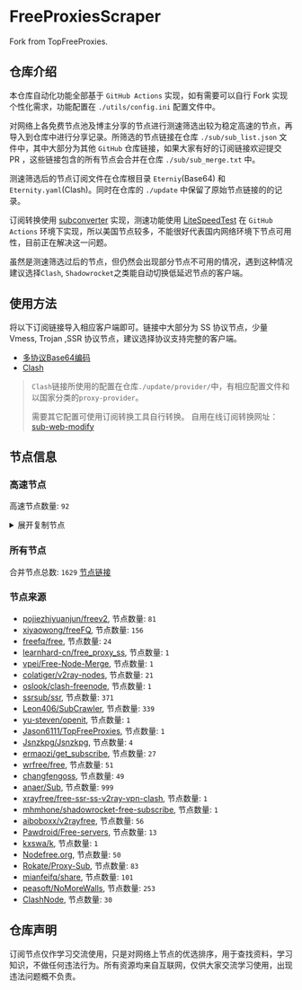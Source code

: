# FreeProxiesScraper

Fork from TopFreeProxies.

## 仓库介绍
本仓库自动化功能全部基于 `GitHub Actions` 实现，如有需要可以自行 Fork 实现个性化需求，功能配置在 `./utils/config.ini` 配置文件中。

对网络上各免费节点池及博主分享的节点进行测速筛选出较为稳定高速的节点，再导入到仓库中进行分享记录。所筛选的节点链接在仓库 `./sub/sub_list.json` 文件中，其中大部分为其他 `GitHub` 仓库链接，如果大家有好的订阅链接欢迎提交 PR ，这些链接包含的所有节点会合并在仓库 `./sub/sub_merge.txt` 中。

测速筛选后的节点订阅文件在仓库根目录 `Eterniy`(Base64) 和 `Eternity.yaml`(Clash)。同时在仓库的 `./update` 中保留了原始节点链接的的记录。

订阅转换使用 [subconverter](https://github.com/tindy2013/subconverter) 实现，测速功能使用 [LiteSpeedTest](https://github.com/xxf098/LiteSpeedTest) 在 `GitHub Actions` 环境下实现，所以美国节点较多，不能很好代表国内网络环境下节点可用性，目前正在解决这一问题。

虽然是测速筛选过后的节点，但仍然会出现部分节点不可用的情况，遇到这种情况建议选择`Clash`, `Shadowrocket`之类能自动切换低延迟节点的客户端。

## 使用方法
将以下订阅链接导入相应客户端即可。链接中大部分为 SS 协议节点，少量 Vmess, Trojan ,SSR 协议节点，建议选择协议支持完整的客户端。

- [多协议Base64编码](https://raw.githubusercontent.com/caijh/FreeProxiesScraper/master/Eternity)
- [Clash](https://raw.githubusercontent.com/caijh/FreeProxiesScraper/master/Eternity.yaml)

>`Clash`链接所使用的配置在仓库`./update/provider/`中，有相应配置文件和以国家分类的`proxy-provider`。
>
>需要其它配置可使用订阅转换工具自行转换。
>自用在线订阅转换网址：[sub-web-modify](https://sub.v1.mk/)

## 节点信息
### 高速节点
高速节点数量: `92`
<details>
  <summary>展开复制节点</summary>

    vmess://eyJ2IjoiMiIsInBzIjoi5paH5paHMS3ml6VAU1NSU1VCIiwiYWRkIjoiMTY3LjE3OS4xMTEuMjM3IiwicG9ydCI6IjE0OTM1IiwidHlwZSI6Im5vbmUiLCJpZCI6ImU5NjE4OTRmLThlOTAtNDcyZi05OGQzLTA5NDAyZTRiZTQ1MyIsImFpZCI6IjAiLCJuZXQiOiJ0Y3AiLCJwYXRoIjoiLyIsImhvc3QiOiIiLCJ0bHMiOiIifQ==
    ss://YWVzLTI1Ni1jZmI6YW1hem9uc2tyMDU@13.231.232.139:443#%F0%9F%87%B0%F0%9F%87%B7%2023%7C%F0%9F%87%B0%F0%9F%87%B7%20%E9%9F%A9%E5%9B%BD%E7%89%B9%E6%AE%8A%7C%40ripaojiedian
    vmess://eyJ2IjoiMiIsInBzIjoi8J+HqPCfh7Mg5Y+w5rm+fOmikemBkyB0Lm1lL1NTUlNVQiIsImFkZCI6IjEyMy41OC4xOTcuNzAiLCJwb3J0IjoiNDQzIiwidHlwZSI6Im5vbmUiLCJpZCI6IjRjYTAxOTZjLTA1ZTctNDVlYi05MDM2LTY5MmMyMDFmNDVmYiIsImFpZCI6IjAiLCJuZXQiOiJ3cyIsInBhdGgiOiIvIiwiaG9zdCI6IiIsInRscyI6IiJ9
    vmess://eyJ2IjoiMiIsInBzIjoi5Yaw5raIMS3ml6VAU1NSU1VCIiwiYWRkIjoiMTM5LjE2Mi4xMjUuOTciLCJwb3J0IjoiNDk0OTkiLCJ0eXBlIjoibm9uZSIsImlkIjoiM2NlMWQyZTMtMGUxYi00YjAwLTkyMWItZmNjMGY4YWJlMWY2IiwiYWlkIjoiMCIsIm5ldCI6InRjcCIsInBhdGgiOiIvIiwiaG9zdCI6IiIsInRscyI6IiJ9
    vmess://eyJ2IjoiMiIsInBzIjoi5YiY5pWPMS3ml6VAU1NSU1VCIiwiYWRkIjoiNDUuNzcuMTc2LjIxNyIsInBvcnQiOiIxNjE0MiIsInR5cGUiOiJub25lIiwiaWQiOiIxZjU3YTFjYy1kMzk1LTRiZGUtYmZjZi1mNjJhOGE0Zjk1NTkiLCJhaWQiOiIwIiwibmV0IjoidGNwIiwicGF0aCI6Ii8iLCJob3N0IjoiIiwidGxzIjoiIn0=
    vmess://eyJ2IjoiMiIsInBzIjoi5YiY5pWPMi3ml6VAU1NSU1VCIiwiYWRkIjoiMTQ5LjI4LjE5LjYzIiwicG9ydCI6IjQyMjgwIiwidHlwZSI6Im5vbmUiLCJpZCI6IjgyM2NhMGQ0LWE3ZjgtNGU5OS04MDkwLTIzNTFmNzE4ZDEwNiIsImFpZCI6IjAiLCJuZXQiOiJ0Y3AiLCJwYXRoIjoiLyIsImhvc3QiOiIiLCJ0bHMiOiIifQ==
    vmess://eyJ2IjoiMiIsInBzIjoi5Y+26I6OMS3ml6VAU1NSU1VCIiwiYWRkIjoiNjQuMTc2LjU4LjE1IiwicG9ydCI6IjQ2MTU0IiwidHlwZSI6Im5vbmUiLCJpZCI6ImFkY2JlMTYwLTMwMTAtNDgzZC1iNDM4LWQ2MDU3ZjQ2NWIxZCIsImFpZCI6IjAiLCJuZXQiOiJ0Y3AiLCJwYXRoIjoiLyIsImhvc3QiOiIiLCJ0bHMiOiIifQ==
    vmess://eyJ2IjoiMiIsInBzIjoi5aSP5aSPMi3ml6VAU1NSU1VCIiwiYWRkIjoiNjQuMTc2LjQ3LjIwMCIsInBvcnQiOiIyOTQxNCIsInR5cGUiOiJub25lIiwiaWQiOiI0ZDVlOGFhMi0wNjQxLTQzMjMtZTkyYy0yYzA2MWNkYzhlMzQiLCJhaWQiOiIwIiwibmV0IjoidGNwIiwicGF0aCI6Ii8iLCJob3N0IjoiIiwidGxzIjoiIn0=
    vmess://eyJ2IjoiMiIsInBzIjoi5bCP6ams5ZOlMy3ml6XljLpAU1NSU1VCIiwiYWRkIjoiMTY3LjE3OS44My4xMzgiLCJwb3J0IjoiMzYwMTMiLCJ0eXBlIjoibm9uZSIsImlkIjoiOTc3MDAzNzItMDdkMC00ZTEwLWRiOTYtOTM3ODQ0ZjMwYTUwIiwiYWlkIjoiMCIsIm5ldCI6InRjcCIsInBhdGgiOiIvIiwiaG9zdCI6IiIsInRscyI6IiJ9
    vmess://eyJ2IjoiMiIsInBzIjoi5bCP6ams5ZOlNC3ml6XljLpAU1NSU1VCIiwiYWRkIjoiNjQuMTc2LjQ3LjY5IiwicG9ydCI6IjU4NzAzIiwidHlwZSI6Im5vbmUiLCJpZCI6IjNhNzlkZTMzLWJmYTAtNGQ1YS1kNjgxLTNiZmZiM2VhMGU2MiIsImFpZCI6IjAiLCJuZXQiOiJ0Y3AiLCJwYXRoIjoiLyIsImhvc3QiOiIiLCJ0bHMiOiIifQ==
    vmess://eyJ2IjoiMiIsInBzIjoi5Yay5LqaMi3ml6VAU1NSU1VCIiwiYWRkIjoiNjQuMTc2LjU5LjY4IiwicG9ydCI6IjU5MzUwIiwidHlwZSI6Im5vbmUiLCJpZCI6IjU4MjFhYzIxLThlM2YtNGM4Yi04MzJkLWE1NTE5MGM5NDRlOSIsImFpZCI6IjAiLCJuZXQiOiJ0Y3AiLCJwYXRoIjoiLyIsImhvc3QiOiIiLCJ0bHMiOiIifQ==
    vmess://eyJ2IjoiMiIsInBzIjoi5paH5paHMi3ml6VAU1NSU1VCIiwiYWRkIjoiMTcyLjEwNS4yMjYuMTY2IiwicG9ydCI6IjM2MTczIiwidHlwZSI6Im5vbmUiLCJpZCI6IjVkZTgwOGQxLWI3MDctNDYyYy04M2YzLTY4NzM5NTA0YWQ3MCIsImFpZCI6IjAiLCJuZXQiOiJ0Y3AiLCJwYXRoIjoiLyIsImhvc3QiOiIiLCJ0bHMiOiIifQ==
    vmess://eyJ2IjoiMiIsInBzIjoi5pmo6ZizMi3ml6VAU1NSU1VCIiwiYWRkIjoiNjQuMTc2LjM3LjIxNiIsInBvcnQiOiI0NTkzMCIsInR5cGUiOiJub25lIiwiaWQiOiJiMjkzMGIwZC0wMmI0LTQ1ZGMtODAyNS1hM2MxOTg3OWQ0YWIiLCJhaWQiOiIwIiwibmV0IjoidGNwIiwicGF0aCI6Ii8iLCJob3N0IjoiIiwidGxzIjoiIn0=
    vmess://eyJ2IjoiMiIsInBzIjoi55Cv55CmMS3ml6VAU1NSU1VCIiwiYWRkIjoiNjQuMTc2LjM5LjMxIiwicG9ydCI6IjU2MjYyIiwidHlwZSI6Im5vbmUiLCJpZCI6IjU5MGYyNzQ0LWU5ZDEtNGYyYy1hMzg0LWQzNWI3MzZiY2E0MSIsImFpZCI6IjAiLCJuZXQiOiJ0Y3AiLCJwYXRoIjoiLyIsImhvc3QiOiIiLCJ0bHMiOiIifQ==
    vmess://eyJ2IjoiMiIsInBzIjoi55Cv55CmMi3ml6VAU1NSU1VCIiwiYWRkIjoiNjQuMTc2LjQyLjEzNyIsInBvcnQiOiIyMDg4NiIsInR5cGUiOiJub25lIiwiaWQiOiJmNTc0YjIzNy0zZWJmLTQwNWMtZDU0MC01NDE1MzBmZTVlZDciLCJhaWQiOiIwIiwibmV0IjoidGNwIiwicGF0aCI6Ii8iLCJob3N0IjoiIiwidGxzIjoiIn0=
    vmess://eyJ2IjoiMiIsInBzIjoi6IyD5rGf5p6XMi3ml6VAU1NSU1VCIiwiYWRkIjoiNjQuMTc2LjU1LjE1MCIsInBvcnQiOiI0NTg4OSIsInR5cGUiOiJub25lIiwiaWQiOiI5ODExYTNlZS1mOGQ0LTQzZjgtOWJjYi04YThmMGE4NWUxZDgiLCJhaWQiOiIwIiwibmV0IjoidGNwIiwicGF0aCI6Ii8iLCJob3N0IjoiIiwidGxzIjoiIn0=
    vmess://eyJ2IjoiMiIsInBzIjoi6I656I65MS3ml6VAU1NSU1VCIiwiYWRkIjoiMTM5LjE2Mi45MC4xNzAiLCJwb3J0IjoiMjk0NzUiLCJ0eXBlIjoibm9uZSIsImlkIjoiZDlkYzUwNmItOWJjZi00OTdlLWVhMTEtNTNjMzY5ZTJiMzQzIiwiYWlkIjoiMCIsIm5ldCI6InRjcCIsInBhdGgiOiIvIiwiaG9zdCI6IiIsInRscyI6IiJ9
    vmess://eyJ2IjoiMiIsInBzIjoi6L+qMi3ml6VAU1NSU1VCIiwiYWRkIjoiMjAyLjE4Mi4xMDcuNTIiLCJwb3J0IjoiMTI2MjYiLCJ0eXBlIjoibm9uZSIsImlkIjoiNGIwMWU1MTctZjk4YS00ZGJkLTgwMmItMDIzMzAyYWZjMmY3IiwiYWlkIjoiMCIsIm5ldCI6InRjcCIsInBhdGgiOiIvIiwiaG9zdCI6IiIsInRscyI6IiJ9
    vmess://eyJ2IjoiMiIsInBzIjoi8J+HqPCfh7MgTELlj7Dmub7pq5jpm4QxMXznm7Tov558dm1lc3NAU1NSU1VCIiwiYWRkIjoiMjEwLjYxLjIwNi4yMTIiLCJwb3J0IjoiNDMyMTkiLCJ0eXBlIjoibm9uZSIsImlkIjoiNThkYzQwODUtMzBjZS00NTlhLWMwMjMtNWVlZDdmNGIxOGIyIiwiYWlkIjoiMCIsIm5ldCI6InRjcCIsInBhdGgiOiIvIiwiaG9zdCI6IiIsInRscyI6IiJ9
    vmess://eyJ2IjoiMiIsInBzIjoi8J+HqPCfh7MgTELlj7Dmub7pq5jpm4QxMnznm7Tov558dm1lc3N86aKR6YGTIHQubWUvU1NSU1VCIiwiYWRkIjoiMjEwLjYxLjIwNi4yMTEiLCJwb3J0IjoiNDM5MDQiLCJ0eXBlIjoibm9uZSIsImlkIjoiYjZjYjI5ZTctNWM4Yi00MjE4LTk2ZWUtN2JmZTk0YjliZDlkIiwiYWlkIjoiMCIsIm5ldCI6InRjcCIsInBhdGgiOiIvIiwiaG9zdCI6IiIsInRscyI6IiJ9
    vmess://eyJ2IjoiMiIsInBzIjoi8J+HqPCfh7MgTELlj7Dmub7pq5jpm4Q5QFNTUlNVQiIsImFkZCI6IjIxMC42MS4yMDYuMTk2IiwicG9ydCI6IjE4MjA2IiwidHlwZSI6Im5vbmUiLCJpZCI6IjMyYzI5MzcwLWNmZjMtNDliZS1hNTY1LWIzZjE2ZGZiYjg1ZCIsImFpZCI6IjAiLCJuZXQiOiJ0Y3AiLCJwYXRoIjoiLyIsImhvc3QiOiIiLCJ0bHMiOiIifQ==
    vmess://eyJ2IjoiMiIsInBzIjoi8J+HqPCfh7Mg5Y+w5rm+MTEuMTB86aKR6YGTIHQubWUvU1NSU1VCIiwiYWRkIjoiMTUyLjMyLjE2Ny4xNjYiLCJwb3J0IjoiMTk1ODgiLCJ0eXBlIjoibm9uZSIsImlkIjoiZTE2MGQwYmEtNWIxYS00NDhjLWZjZmItMzViZmM1YzJiMWI1IiwiYWlkIjoiMCIsIm5ldCI6InRjcCIsInBhdGgiOiIvIiwiaG9zdCI6IiIsInRscyI6IiJ9
    vmess://eyJ2IjoiMiIsInBzIjoi8J+HqPCfh7Mg5Y+w5rm+MTNAU1NSU1VCIiwiYWRkIjoiMjEwLjYxLjIwNi4yMjkiLCJwb3J0IjoiMjE0MzMiLCJ0eXBlIjoibm9uZSIsImlkIjoiMzlkMzkwMTctZjk1NS00YjEwLWIyNjktZDE2NmVjNmIxN2M5IiwiYWlkIjoiMCIsIm5ldCI6InRjcCIsInBhdGgiOiIvIiwiaG9zdCI6IiIsInRscyI6IiJ9
    vmess://eyJ2IjoiMiIsInBzIjoi8J+HqPCfh7Mg5Y+w5rm+MTRAU1NSU1VCIiwiYWRkIjoiMjEwLjYxLjIwNi4yMjUiLCJwb3J0IjoiNDQ0NzMiLCJ0eXBlIjoibm9uZSIsImlkIjoiMDgzYWVlMjItZjdhZS00MzA1LWVmOWEtNTMyNDgyZDVhNzA5IiwiYWlkIjoiMCIsIm5ldCI6InRjcCIsInBhdGgiOiIvIiwiaG9zdCI6IiIsInRscyI6IiJ9
    vmess://eyJ2IjoiMiIsInBzIjoi8J+HqPCfh7Mg5Y+w5rm+NEBTU1JTVUIiLCJhZGQiOiI0NS4xMjEuNDguMTcyIiwicG9ydCI6IjEwMDAxIiwidHlwZSI6Im5vbmUiLCJpZCI6ImRiYTUxYTJlLWE3ODgtNDNiNy05YWM0LTlmN2NjMTI1NWYxNSIsImFpZCI6IjAiLCJuZXQiOiJ0Y3AiLCJwYXRoIjoiLyIsImhvc3QiOiIiLCJ0bHMiOiIifQ==
    vmess://eyJ2IjoiMiIsInBzIjoi8J+HqPCfh7Mg5Y+w5rm+OEBTU1JTVUIiLCJhZGQiOiI0NS4xMjEuNDguMTkzIiwicG9ydCI6IjEwMDAxIiwidHlwZSI6Im5vbmUiLCJpZCI6IjQyMDAyNmQzLTQ3NGItNDdlMy1iMjZiLTIzYTIyYWExZjRmNCIsImFpZCI6IjAiLCJuZXQiOiJ0Y3AiLCJwYXRoIjoiLyIsImhvc3QiOiIiLCJ0bHMiOiIifQ==
    vmess://eyJ2IjoiMiIsInBzIjoi8J+HqPCfh7Mg5Y+w5rm+OUBTU1JTVUIiLCJhZGQiOiI0NS4xMjEuNDguMTk2IiwicG9ydCI6IjEwMDAxIiwidHlwZSI6Im5vbmUiLCJpZCI6IjBlZDM1NjI5LTkxOWEtNDg5MS1iYTBmLTEzY2QxOThmODYzYiIsImFpZCI6IjAiLCJuZXQiOiJ0Y3AiLCJwYXRoIjoiLyIsImhvc3QiOiIiLCJ0bHMiOiIifQ==
    vmess://eyJ2IjoiMiIsInBzIjoi5Yay5LqaMS3ml6VAU1NSU1VCIiwiYWRkIjoiNjQuMTc2LjU4LjciLCJwb3J0IjoiMTQ0MzEiLCJ0eXBlIjoibm9uZSIsImlkIjoiZmY2ODFiYTYtNTVmNS00ZTc5LThmNDAtYWQ2YmJkZjE0MDQ0IiwiYWlkIjoiMCIsIm5ldCI6InRjcCIsInBhdGgiOiIvIiwiaG9zdCI6IiIsInRscyI6IiJ9
    vmess://eyJ2IjoiMiIsInBzIjoi8J+HqPCfh7Mg5Y+w5rm+55u05pKt5a6a5Yi2LTEyLjE4fOmikemBkyB0Lm1lL1NTUlNVQiIsImFkZCI6IjEwMy4xMDYuMjMwLjE1MyIsInBvcnQiOiIzMjczMiIsInR5cGUiOiJub25lIiwiaWQiOiJlYjkzMTEwOC02NDZiLTRjZWItYTc0MS1kMzI0OTBjYjAwZjQiLCJhaWQiOiIwIiwibmV0Ijoid3MiLCJwYXRoIjoiLyIsImhvc3QiOiIiLCJ0bHMiOiIifQ==
    vmess://eyJ2IjoiMiIsInBzIjoi8J+HrfCfh7Ag6aaZ5rivQVJNfOmikemBkyB0Lm1lL1NTUlNVQiIsImFkZCI6IjExNS4xMjYuNTAuMTExIiwicG9ydCI6IjE2Mzk5IiwidHlwZSI6Im5vbmUiLCJpZCI6IjBhODI0NjYwLThiMTctNDY2NS1kMmI0LWE4NmM3ZjE1ZDMyYSIsImFpZCI6IjAiLCJuZXQiOiJ0Y3AiLCJwYXRoIjoiLyIsImhvc3QiOiIiLCJ0bHMiOiIifQ==
    vmess://eyJ2IjoiMiIsInBzIjoi8J+Hr/Cfh7Ug5pel5pys5Lic5LqsLUlJSiAyfOmikemBkyB0Lm1lL1NTUlNVQiIsImFkZCI6IjM4LjQ3LjEyNi4zNiIsInBvcnQiOiIxNDMxOSIsInR5cGUiOiJub25lIiwiaWQiOiJhOGE1ZTkwYi1lMTE2LTRkNjItYzgyNi0xZDM4ZThmYTc4ZjIiLCJhaWQiOiIwIiwibmV0Ijoid3MiLCJwYXRoIjoiLyIsImhvc3QiOiIiLCJ0bHMiOiIifQ==
    vmess://eyJ2IjoiMiIsInBzIjoi8J+HsPCfh7cg6Z+p5Zu95a625bqtMzdAU1NSU1VCIiwiYWRkIjoiNTguMjMwLjIxMC44NyIsInBvcnQiOiI1MzkyOCIsInR5cGUiOiJub25lIiwiaWQiOiIwZmE3ZWQ5Mi0wOTUyLTQ5YmMtYzJmNy1hNmNmZGFlZjU3OTEiLCJhaWQiOiIwIiwibmV0Ijoid3MiLCJwYXRoIjoiLyIsImhvc3QiOiIiLCJ0bHMiOiIifQ==
    vmess://eyJ2IjoiMiIsInBzIjoi8J+HsPCfh7cg6Z+p5Zu955u05pKt5a6a5Yi2LTExLjIzQFNTUlNVQiIsImFkZCI6IjM4LjYwLjIyMC4yMTQiLCJwb3J0IjoiNDIwNDAiLCJ0eXBlIjoibm9uZSIsImlkIjoiMDE2N2Q4MmQtMmE1Yi00ZTgyLTljMmYtYWU2ZjMwYWNhY2RmIiwiYWlkIjoiMCIsIm5ldCI6IndzIiwicGF0aCI6Ii8iLCJob3N0IjoiIiwidGxzIjoiIn0=
    vmess://eyJ2IjoiMiIsInBzIjoi8J+HuPCfh6wgTELml6XmnKzkuJzkuqzmlrDnur/ot69AU1NSU1VCIiwiYWRkIjoiMTQuMC40Ni4yMTMiLCJwb3J0IjoiNDQ4MTYiLCJ0eXBlIjoibm9uZSIsImlkIjoiNmI5ZjkxYTktNGU4ZC00MzNiLWM4ZDQtZDI1NjRlNjE2YWZkIiwiYWlkIjoiMCIsIm5ldCI6InRjcCIsInBhdGgiOiIvIiwiaG9zdCI6IiIsInRscyI6IiJ9
    vmess://eyJ2IjoiMiIsInBzIjoi8J+HuPCfh6wgU0dQfOmikemBkyB0Lm1lL1NTUlNVQiIsImFkZCI6IjIwLjI0LjE4NS4yMTEiLCJwb3J0IjoiMTkxODAiLCJ0eXBlIjoibm9uZSIsImlkIjoiM2Q0ODRjOWQtZTBiNy00YzdiLWZmMGMtOTdlODk0YzY5MjJmIiwiYWlkIjoiMCIsIm5ldCI6IndzIiwicGF0aCI6Ii8iLCJob3N0IjoiIiwidGxzIjoiIn0=
    vmess://eyJ2IjoiMiIsInBzIjoi8J+HuPCfh6wg5b6u6L2v5paw5Yqg5Z2hQFNTUlNVQiIsImFkZCI6IjIwLjE4LjkuMTI1IiwicG9ydCI6Ijg4OTkiLCJ0eXBlIjoibm9uZSIsImlkIjoiNGY5Y2JmODgtOGY1Zi00YWMxLWVhZWMtMjcxMWFiODVlN2E5IiwiYWlkIjoiMCIsIm5ldCI6IndzIiwicGF0aCI6Ii8iLCJob3N0IjoiIiwidGxzIjoiIn0=
    vmess://eyJ2IjoiMiIsInBzIjoi8J+HuPCfh6wg5paw5Yqg5Z2hfOmikemBkyB0Lm1lL1NTUlNVQiIsImFkZCI6IjQzLjE1My4yMTAuMTY5IiwicG9ydCI6IjY2NiIsInR5cGUiOiJub25lIiwiaWQiOiIzNGEyZjA5My1jMjM2LTRlZGMtZWI2YS02NjNmMWJmYWExMzYiLCJhaWQiOiIwIiwibmV0IjoidGNwIiwicGF0aCI6Ii8iLCJob3N0IjoiIiwidGxzIjoiIn0=
    vmess://eyJ2IjoiMiIsInBzIjoi8J+HuPCfh6wg5paw5Yqg5Z2h55u05pKt5a6a5Yi2LTEuNkBTU1JTVUIiLCJhZGQiOiI4LjIxOS41OS4yMjIiLCJwb3J0IjoiNDY5OTgiLCJ0eXBlIjoibm9uZSIsImlkIjoiNWM5YmVkMWEtNzE2Yi00M2U3LWM4MDctOWUwNzU4MTg2MzYwIiwiYWlkIjoiMCIsIm5ldCI6IndzIiwicGF0aCI6Ii8iLCJob3N0IjoiIiwidGxzIjoiIn0=
    vmess://eyJ2IjoiMiIsInBzIjoi8J+HuPCfh6wg6Zi/6YeM5LqR5paw5Yqg5Z2hfOmikemBkyB0Lm1lL1NTUlNVQiIsImFkZCI6IjQ3LjIzNi4yLjE0OSIsInBvcnQiOiI2NjY2IiwidHlwZSI6Im5vbmUiLCJpZCI6ImNkNzYxMDBlLTNhNGEtNDY0OC05NmMwLWIyMjM3NmRmYWZhMSIsImFpZCI6IjAiLCJuZXQiOiJ0Y3AiLCJwYXRoIjoiLyIsImhvc3QiOiIiLCJ0bHMiOiIifQ==
    ss://YWVzLTI1Ni1nY206NlBkN216aUlBSg@65.49.208.101:48396#ZZSSHK%40SSRSUB
    ss://Y2hhY2hhMjAtcG9seTEzMDU6YVRsQ2VGWXpTM0pTTUdabE1tTjNhRUYxVlZaS1dGWTVUbTUzVnpReFVIZEhTVm8zU0RkaFQzQlJWSE14Y21SSFpuSlhXVTVCWmtoSmNtSktZVGQ1UlE9PQ@37.128.253.52:51282#%F0%9F%87%A8%F0%9F%87%B3%20%E5%8F%B0%E6%B9%BE%40SSRSUB
    ss://YWVzLTI1Ni1nY206ZjQ0YjZjMGYtMDhkNy00Y2E2LWFkOTUtNGUxZTQ5Njc4NzRk@91.229.132.220:32976#%F0%9F%87%AD%F0%9F%87%B0%20%E9%A6%99%E6%B8%AF%40SSRSUB
    ss://Y2hhY2hhMjAtcG9seTEzMDU6U0VadVlYZEdXakJEWW14eU5GaDVUSGhaTlc1Sk9WcERVa0ZKUVhKSVVUWjRSMUJuU1cwNFJYZFFNa2xUVTNoMGFsRmpNWEIxYXpOcGRXMU5XWEIzTXc9PQ@172.252.59.67:42572#%F0%9F%87%B8%F0%9F%87%AC%20%E6%96%B0%E5%8A%A0%E5%9D%A1%E7%9B%B4%E6%92%AD%40SSRSUB
    trojan://c39d5e05-3d06-317e-b5ca-e2f71b661570@azhj.xifasd.top:20767?allowInsecure=0&sni=ssl.ssl12.xyz#%F0%9F%87%A8%F0%9F%87%B3%20Relay%20%F0%9F%87%B9%F0%9F%87%BC%20Taiwan%28ChatGPT%29%2002%20TG%40SSRSUB
    vmess://eyJ2IjoiMiIsInBzIjoi8J+HuvCfh7gg576O5Zu9XzEyMTMyMDE0MCIsImFkZCI6IjEyOS4xNDYuNDYuMTgxIiwicG9ydCI6IjUyNDA4IiwidHlwZSI6Im5vbmUiLCJpZCI6ImE3OTdmZjdiLTgxNjEtNDBhNi1kNTc3LTFiMmMyMTNiMzg4NSIsImFpZCI6IjAiLCJuZXQiOiJ0Y3AiLCJwYXRoIjoiLyIsImhvc3QiOiJzc2wuc3NsMTIueHl6IiwidGxzIjoiIn0=
    vmess://eyJ2IjoiMiIsInBzIjoi8J+HqPCfh6Yg5Yqg5ou/5aSnIDM1NyIsImFkZCI6ImNmLm9wZW54YWkubGluayIsInBvcnQiOiI4MDgwIiwidHlwZSI6Im5vbmUiLCJpZCI6ImMxOGJlYjg1LWM2N2ItNDZlZC1iOGNjLTRjYmZlYWU1ZjE5NCIsImFpZCI6IjAiLCJuZXQiOiJ3cyIsInBhdGgiOiIvP2VkPTIwNDgiLCJob3N0IjoiZXUxLm9wZW54YWkubGluayIsInRscyI6IiJ9
    vmess://eyJ2IjoiMiIsInBzIjoi8J+HuvCfh7gg576O5Zu9XzEyMTMyMDM3NiIsImFkZCI6IjEwNC4zMS4xNi4yNyIsInBvcnQiOiI4MCIsInR5cGUiOiJub25lIiwiaWQiOiI1OGZlMTU0Mi01MjkwLTQwYWQtODE1YS03NzcwN2E4MWFmZTUiLCJhaWQiOiIwIiwibmV0Ijoid3MiLCJwYXRoIjoiL0lPZWJoTE1obDFDVGJGSGJMOTVteWZSWDIiLCJob3N0IjoiY2E1LnRlaG1lMi5mdW4iLCJ0bHMiOiIifQ==
    vmess://eyJ2IjoiMiIsInBzIjoi8J+HuvCfh7gg576O5Zu9XzEyMTMyMDI5NCIsImFkZCI6IjQ3LjI1NC4xNi4xMTQiLCJwb3J0IjoiODAiLCJ0eXBlIjoibm9uZSIsImlkIjoiZjM0NjQ2NDItZjExMy00NTc1LWFhMzMtZjY4YWVmNTZiNWMwIiwiYWlkIjoiMCIsIm5ldCI6IndzIiwicGF0aCI6Ii9tZVBHWFc2U0ZaWncyUXlBcWFZSyIsImhvc3QiOiI0Ny4yNTQuMTYuMTE0IiwidGxzIjoiIn0=
    vmess://eyJ2IjoiMiIsInBzIjoiUG9vbF/wn4e68J+HuFVTXzEyIiwiYWRkIjoiMTkyLjk2LjIwNC4yNTAiLCJwb3J0IjoiNDQzIiwidHlwZSI6Im5vbmUiLCJpZCI6ImFiYTUwZGQ0LTU0ODQtM2IwNS1iMTRhLTQ2NjFjYWY4NjJkNSIsImFpZCI6IjQiLCJuZXQiOiJ3cyIsInBhdGgiOiIvd3MiLCJob3N0IjoiIiwidGxzIjoidGxzIn0=
    vmess://eyJ2IjoiMiIsInBzIjoi8J+HuvCfh7ggVjAwMi0tVVMt5LuY6LS55o6o6I2QZGxqLnRmL3NzcnN1YiIsImFkZCI6Im5zMS52Mi12aXAuZnVuIiwicG9ydCI6IjgwIiwidHlwZSI6Im5vbmUiLCJpZCI6ImIxZTMwMzM5LWE2MDMtNDdkMS1iMzFjLTFkMGNlYjU5OTUyZSIsImFpZCI6IjAiLCJuZXQiOiJ3cyIsInBhdGgiOiIvYXBpL3YzL2Rvd25sb2FkLmdldEZpbGUiLCJob3N0Ijoic3Nyc3ViLnYwMDYuc3Nyc3ViLmNvbSIsInRscyI6IiJ9
    vmess://eyJ2IjoiMiIsInBzIjoi8J+HuvCfh7ggVjAwMy0tVVMt5LuY6LS55o6o6I2QZGxqLnRmL3NzcnN1YiIsImFkZCI6ImNmLWx0LnNoYXJlY2VudHJlLm9ubGluZSIsInBvcnQiOiI4MCIsInR5cGUiOiJub25lIiwiaWQiOiJiMWUzMDMzOS1hNjAzLTQ3ZDEtYjMxYy0xZDBjZWI1OTk1MmUiLCJhaWQiOiIwIiwibmV0Ijoid3MiLCJwYXRoIjoiL2FwaS92My9kb3dubG9hZC5nZXRGaWxlIiwiaG9zdCI6InNzcnN1Yi52MDA2LnNzcnN1Yi5jb20iLCJ0bHMiOiIifQ==
    vmess://eyJ2IjoiMiIsInBzIjoi8J+HuvCfh7ggVjAwNC0tVVMt5LuY6LS55o6o6I2QZGxqLnRmL3NzcnN1YiIsImFkZCI6InNpbmdhcG9yZS5jb20iLCJwb3J0IjoiODAiLCJ0eXBlIjoibm9uZSIsImlkIjoiYjFlMzAzMzktYTYwMy00N2QxLWIzMWMtMWQwY2ViNTk5NTJlIiwiYWlkIjoiMCIsIm5ldCI6IndzIiwicGF0aCI6Ii9hcGkvdjMvZG93bmxvYWQuZ2V0RmlsZSIsImhvc3QiOiJzc3JzdWIudjAzLnNzcnN1Yi5jb20iLCJ0bHMiOiIifQ==
    vmess://eyJ2IjoiMiIsInBzIjoi8J+HuvCfh7ggVjAwNS0tVVMt5LuY6LS55o6o6I2QZGxqLnRmL3NzcnN1YiIsImFkZCI6Im5zMS52Mi12aXAuZnVuIiwicG9ydCI6IjgwIiwidHlwZSI6Im5vbmUiLCJpZCI6ImIxZTMwMzM5LWE2MDMtNDdkMS1iMzFjLTFkMGNlYjU5OTUyZSIsImFpZCI6IjAiLCJuZXQiOiJ3cyIsInBhdGgiOiIvYXBpL3YzL2Rvd25sb2FkLmdldEZpbGUiLCJob3N0Ijoic3Nyc3ViLnYwMy5zc3JzdWIuY29tIiwidGxzIjoiIn0=
    vmess://eyJ2IjoiMiIsInBzIjoi8J+HuvCfh7ggVjAwNi0tVVMt5LuY6LS55o6o6I2QZGxqLnRmL3NzcnN1YiIsImFkZCI6ImNmLWx0LnNoYXJlY2VudHJlLm9ubGluZSIsInBvcnQiOiI4MCIsInR5cGUiOiJub25lIiwiaWQiOiJiMWUzMDMzOS1hNjAzLTQ3ZDEtYjMxYy0xZDBjZWI1OTk1MmUiLCJhaWQiOiIwIiwibmV0Ijoid3MiLCJwYXRoIjoiL2FwaS92My9kb3dubG9hZC5nZXRGaWxlIiwiaG9zdCI6InNzcnN1Yi52MDMuc3Nyc3ViLmNvbSIsInRscyI6IiJ9
    vmess://eyJ2IjoiMiIsInBzIjoi8J+HuvCfh7ggVjAwOC0tVVMt5LuY6LS55o6o6I2QZGxqLnRmL3NzcnN1YiIsImFkZCI6Im5zMS52Mi12aXAuZnVuIiwicG9ydCI6Ijg4ODAiLCJ0eXBlIjoibm9uZSIsImlkIjoiYjFlMzAzMzktYTYwMy00N2QxLWIzMWMtMWQwY2ViNTk5NTJlIiwiYWlkIjoiMCIsIm5ldCI6IndzIiwicGF0aCI6Ii9hcGkvdjMvZG93bmxvYWQuZ2V0RmlsZSIsImhvc3QiOiJzc3JzdWIudjAwMS5zc3JzdWIuY29tIiwidGxzIjoiIn0=
    vmess://eyJ2IjoiMiIsInBzIjoi8J+HuvCfh7ggVjAxMC0tVVMt5LuY6LS55o6o6I2QZGxqLnRmL3NzcnN1YiIsImFkZCI6InNpbmdhcG9yZS5jb20iLCJwb3J0IjoiODAiLCJ0eXBlIjoibm9uZSIsImlkIjoiYjFlMzAzMzktYTYwMy00N2QxLWIzMWMtMWQwY2ViNTk5NTJlIiwiYWlkIjoiMCIsIm5ldCI6IndzIiwicGF0aCI6Ii9hcGkvdjMvZG93bmxvYWQuZ2V0RmlsZSIsImhvc3QiOiJzc3JzdWIudjAwNC5zc3JzdWIuY29tIiwidGxzIjoiIn0=
    vmess://eyJ2IjoiMiIsInBzIjoi8J+HuvCfh7ggVjAxMS0tVVMt5LuY6LS55o6o6I2QZGxqLnRmL3NzcnN1YiIsImFkZCI6Im5zMS52Mi12aXAuZnVuIiwicG9ydCI6IjgwIiwidHlwZSI6Im5vbmUiLCJpZCI6ImIxZTMwMzM5LWE2MDMtNDdkMS1iMzFjLTFkMGNlYjU5OTUyZSIsImFpZCI6IjAiLCJuZXQiOiJ3cyIsInBhdGgiOiIvYXBpL3YzL2Rvd25sb2FkLmdldEZpbGUiLCJob3N0Ijoic3Nyc3ViLnYwMDQuc3Nyc3ViLmNvbSIsInRscyI6IiJ9
    vmess://eyJ2IjoiMiIsInBzIjoi8J+HuvCfh7ggVjAxNC0tVVMt5LuY6LS55o6o6I2QZGxqLnRmL3NzcnN1YiIsImFkZCI6Im5zMS52Mi12aXAuZnVuIiwicG9ydCI6IjgwIiwidHlwZSI6Im5vbmUiLCJpZCI6ImIxZTMwMzM5LWE2MDMtNDdkMS1iMzFjLTFkMGNlYjU5OTUyZSIsImFpZCI6IjAiLCJuZXQiOiJ3cyIsInBhdGgiOiIvYXBpL3YzL2Rvd25sb2FkLmdldEZpbGUiLCJob3N0Ijoic3Nyc3ViLnYwMDUuc3Nyc3ViLmNvbSIsInRscyI6IiJ9
    vmess://eyJ2IjoiMiIsInBzIjoi5pmo6ZizMy3nvo586aKR6YGTIHQubWUvU1NSU1VCIiwiYWRkIjoiMTcyLjIzNC4xNy4zMSIsInBvcnQiOiI0ODc3MSIsInR5cGUiOiJub25lIiwiaWQiOiJmMWMyYmU2NC05NjFiLTQwN2EtYzRlMC1iODkxOWNhMTI1M2IiLCJhaWQiOiIwIiwibmV0IjoidGNwIiwicGF0aCI6Ii9hcGkvdjMvZG93bmxvYWQuZ2V0RmlsZSIsImhvc3QiOiJzc3JzdWIudjAwNS5zc3JzdWIuY29tIiwidGxzIjoiIn0=
    vmess://eyJ2IjoiMiIsInBzIjoi576O6KW/NEBTU1JTVUIiLCJhZGQiOiIxNTYuMjM1Ljg5LjE5NCIsInBvcnQiOiIxMDAwMSIsInR5cGUiOiJub25lIiwiaWQiOiI2NThjNjZkZC0yNzJmLTQ0NGEtZWQzMC1mNmNhNmJkZTczNTciLCJhaWQiOiIwIiwibmV0IjoidGNwIiwicGF0aCI6Ii9hcGkvdjMvZG93bmxvYWQuZ2V0RmlsZSIsImhvc3QiOiJzc3JzdWIudjAwNS5zc3JzdWIuY29tIiwidGxzIjoiIn0=
    vmess://eyJ2IjoiMiIsInBzIjoi8J+HuvCfh7ggVVMg6bG8NEBTU1JTVUIiLCJhZGQiOiIzOC41NC42LjI0NSIsInBvcnQiOiIyNzExNCIsInR5cGUiOiJub25lIiwiaWQiOiJiNjUxNWZmYS04M2MyLTQ3NDItZjBjZC1mYjk2YTY0ZWEwYzAiLCJhaWQiOiIwIiwibmV0Ijoid3MiLCJwYXRoIjoiLyIsImhvc3QiOiIiLCJ0bHMiOiIifQ==
    vmess://eyJ2IjoiMiIsInBzIjoi8J+HuvCfh7ggVVMg6bG8NUBTU1JTVUIiLCJhZGQiOiIzOC41NC4xMDQuMTkxIiwicG9ydCI6IjU0MDMzIiwidHlwZSI6Im5vbmUiLCJpZCI6IjRlNjdhMjk4LWJmMmUtNDIxMS1iYzlhLWRjY2QwZmUzMzIwZCIsImFpZCI6IjAiLCJuZXQiOiJ3cyIsInBhdGgiOiIvIiwiaG9zdCI6IiIsInRscyI6IiJ9
    vmess://eyJ2IjoiMiIsInBzIjoi8J+HuvCfh7ggVVMtTUN86aKR6YGTIHQubWUvU1NSU1VCIiwiYWRkIjoiNDMuMTU5LjE0NS4xODgiLCJwb3J0IjoiODAwMiIsInR5cGUiOiJub25lIiwiaWQiOiI0YzA5ZGFmNC1hNjBkLTQ4NTgtOTczZS1iYzIwMGNiYmI3YTIiLCJhaWQiOiIwIiwibmV0IjoidGNwIiwicGF0aCI6Ii8iLCJob3N0IjoiIiwidGxzIjoiIn0=
    vmess://eyJ2IjoiMiIsInBzIjoi8J+HuvCfh7ggVVNBfOmikemBkyB0Lm1lL1NTUlNVQiIsImFkZCI6IjEwOC4xNjUuMTEzLjk5IiwicG9ydCI6IjQ0MyIsInR5cGUiOiJub25lIiwiaWQiOiJlZjIyZmFkMy02NTJhLTQ4ZmMtZTgwYS00NmZhYTNhNmE3ODciLCJhaWQiOiIwIiwibmV0Ijoid3MiLCJwYXRoIjoiLyIsImhvc3QiOiIiLCJ0bHMiOiIifQ==
    vmess://eyJ2IjoiMiIsInBzIjoi8J+HuvCfh7gg5p+a5a2Q576O5Zu9NEBTU1JTVUIiLCJhZGQiOiIyMjMuMTY1LjYuMjQ2IiwicG9ydCI6IjM4ODY2IiwidHlwZSI6Im5vbmUiLCJpZCI6IjExYWM1MGMwLWY3OWYtNDVhYi04ZDZjLTlmY2IzNTc2MjQ2YSIsImFpZCI6IjAiLCJuZXQiOiJ0Y3AiLCJwYXRoIjoiLyIsImhvc3QiOiIiLCJ0bHMiOiIifQ==
    vmess://eyJ2IjoiMiIsInBzIjoi8J+HuvCfh7gg576O5Zu9LXh1MTIuMjZAU1NSU1VCIiwiYWRkIjoiMTM2LjAuOC4yNDIiLCJwb3J0IjoiMjA3MjUiLCJ0eXBlIjoibm9uZSIsImlkIjoiYmQxODA3YTgtZmZhZC00NDg1LTllOGEtOWNlNTQ2MmE5OTIzIiwiYWlkIjoiMCIsIm5ldCI6IndzIiwicGF0aCI6Ii8iLCJob3N0IjoiIiwidGxzIjoiIn0=
    vmess://eyJ2IjoiMiIsInBzIjoi8J+HuvCfh7gg576O5Zu9MDA25rSb5p2J55+2QFNTUlNVQiIsImFkZCI6IjIzLjk0LjI0MC4yMTEiLCJwb3J0IjoiNDg2MTYiLCJ0eXBlIjoibm9uZSIsImlkIjoiOGYzNjkzNzYtZjFlNC00ZGU5LTlmYjUtMjIyZjI1YTY5YjE0IiwiYWlkIjoiMCIsIm5ldCI6IndzIiwicGF0aCI6Ii8iLCJob3N0IjoiIiwidGxzIjoiIn0=
    ss://YWVzLTI1Ni1nY206am10Z3NtVzQwUg@8.210.231.146:1146#8.210.231.146%7C%E9%A2%91%E9%81%93
    vmess://eyJ2IjoiMiIsInBzIjoi8J+Hu/Cfh7Mg6LaK5Y2XIDAxNSIsImFkZCI6IjNTQU8uNUdUT0NET0NBTy5DT00iLCJwb3J0IjoiODAiLCJ0eXBlIjoibm9uZSIsImlkIjoiZWI5ZThhNTItMGZlYy00YTEwLThkMTYtYWYzYjMyODc0OTMzIiwiYWlkIjoiMCIsIm5ldCI6IndzIiwicGF0aCI6Ii81Z3RvY2RvY2FvLmNvbSIsImhvc3QiOiJsaWVucXVhbi5nYXJlbmEudm4iLCJ0bHMiOiIifQ==
    vmess://eyJ2IjoiMiIsInBzIjoi8J+HqfCfh6ogN3zlvrflm70yIiwiYWRkIjoiY2Yub3BlbnhhaS5saW5rIiwicG9ydCI6IjgwODAiLCJ0eXBlIjoibm9uZSIsImlkIjoiYWExZGJiNjgtYmZiNS00NDg0LWY3ZTctNzMzNWVhYzM5ODhjIiwiYWlkIjoiMCIsIm5ldCI6IndzIiwicGF0aCI6Ii8/ZWQ9MjA0OCIsImhvc3QiOiJldTIub3BlbnhhaS5saW5rIiwidGxzIjoiIn0=
    vmess://eyJ2IjoiMiIsInBzIjoi8J+Hq/Cfh7cg5rOV5Zu9IDAwNiIsImFkZCI6ImdyZWVuY2xvdWRjb25nby5lZG5vdmFzLm9yZyIsInBvcnQiOiI0NDMiLCJ0eXBlIjoibm9uZSIsImlkIjoiZTRjOWRjNDgtZjlkYy00ZDliLTkzMTgtYTM5MzNkMTEzNzM2IiwiYWlkIjoiMCIsIm5ldCI6InRjcCIsInBhdGgiOiIvP2VkPTIwNDgiLCJob3N0IjoiZXUyLm9wZW54YWkubGluayIsInRscyI6IiJ9
    vmess://eyJ2IjoiMiIsInBzIjoiUG9vbF8gfCA2LjU2TWIiLCJhZGQiOiIyNy4xMjQuOC4xMzIiLCJwb3J0IjoiNDQzIiwidHlwZSI6Im5vbmUiLCJpZCI6IjllMzM4OTY1LTZhMDctNGE1Zi1hZDk3LWQ1N2Y0YTZlNmZkMyIsImFpZCI6IjY0IiwibmV0Ijoid3MiLCJwYXRoIjoiL3BhdGgvMTQzNTM0MTQxMTA0IiwiaG9zdCI6Ind3dy45ODM1NTkyMy54eXoiLCJ0bHMiOiJ0bHMifQ==
    vmess://eyJ2IjoiMiIsInBzIjoi5Y2i5pe66L6+IDAwMSIsImFkZCI6ImNsb3VkYnNjcndhbmRhLmVkbm92YXMub3JnIiwicG9ydCI6IjIyMjIyIiwidHlwZSI6Im5vbmUiLCJpZCI6ImU0YzlkYzQ4LWY5ZGMtNGQ5Yi05MzE4LWEzOTMzZDExMzczNiIsImFpZCI6IjAiLCJuZXQiOiJ0Y3AiLCJwYXRoIjoiL3BhdGgvMTQzNTM0MTQxMTA0IiwiaG9zdCI6Ind3dy45ODM1NTkyMy54eXoiLCJ0bHMiOiIifQ==
    ss://YWVzLTI1Ni1jZmI6cXdlclJFV1FAQA@e001.panda003.net:2003#6%7C-https%2F%2Ft.me%2FMrXbin-6
    vmess://eyJ2IjoiMiIsInBzIjoiMDEwNkdULUxPUy1KSDAyQFNTUlNVQiIsImFkZCI6IjIzLjE1OC4yMDAuNzAiLCJwb3J0IjoiMzE5MDIiLCJ0eXBlIjoibm9uZSIsImlkIjoiNTU2ODkwNzAtZmI3Zi00YzA1LWE4NWItNDNlMzNkODZjNDllIiwiYWlkIjoiMCIsIm5ldCI6IndzIiwicGF0aCI6Ii8iLCJob3N0IjoiIiwidGxzIjoiIn0=
    vmess://eyJ2IjoiMiIsInBzIjoiMTExMUBTU1JTVUIgNCIsImFkZCI6Ijk2LjMwLjE5OC4zNiIsInBvcnQiOiI1NDgwOSIsInR5cGUiOiJub25lIiwiaWQiOiJlNmY2YjQ2NC0yYTNmLTQ5MWYtZDVkZi0zNWZkMWQ0MjYyMTIiLCJhaWQiOiIwIiwibmV0IjoidGNwIiwicGF0aCI6Ii8iLCJob3N0IjoiIiwidGxzIjoiIn0=
    vmess://eyJ2IjoiMiIsInBzIjoiMTExQFNTUlNVQiIsImFkZCI6IjE2OC4yMzUuNzIuMjQ1IiwicG9ydCI6IjUwMzc3IiwidHlwZSI6Im5vbmUiLCJpZCI6ImMyNzE5MTAzLWYxMzgtNGRjYS04ZTYzLTU1NTNmYzllMzMwYyIsImFpZCI6IjAiLCJuZXQiOiJ0Y3AiLCJwYXRoIjoiLyIsImhvc3QiOiIiLCJ0bHMiOiIifQ==
    vmess://eyJ2IjoiMiIsInBzIjoiMTExQFNTUlNVQiAyIiwiYWRkIjoiNDcuMjM2LjE4LjI1MCIsInBvcnQiOiI5MjIwIiwidHlwZSI6Im5vbmUiLCJpZCI6IjFkMWEzZDY1LWVkZDYtNDNhZi1lNjNmLWM4N2E4OTg5N2Y5NSIsImFpZCI6IjAiLCJuZXQiOiJ3cyIsInBhdGgiOiIvIiwiaG9zdCI6IiIsInRscyI6IiJ9
    vmess://eyJ2IjoiMiIsInBzIjoiMTExQFNTUlNVQiAzIiwiYWRkIjoiMTY4LjIzNS43Mi4yMjEiLCJwb3J0IjoiMTU1NTEiLCJ0eXBlIjoibm9uZSIsImlkIjoiNjk1MTA2MzMtNmFjYi00MjkxLWE5OGUtMGNkY2M5YmQ1YzUxIiwiYWlkIjoiMCIsIm5ldCI6InRjcCIsInBhdGgiOiIvIiwiaG9zdCI6IiIsInRscyI6IiJ9
    vmess://eyJ2IjoiMiIsInBzIjoiMTEzLjIwLjI4LjEwMnzpopHpgZMgdC5tZS9TU1JTVUIiLCJhZGQiOiIxMTMuMjAuMjguMTAyIiwicG9ydCI6IjIyMTg4IiwidHlwZSI6Im5vbmUiLCJpZCI6IjAwNjc3ZWI0LTkxYzItNDFmMS1lNzkwLTk2M2I5YTA5M2ZkNSIsImFpZCI6IjAiLCJuZXQiOiJ0Y3AiLCJwYXRoIjoiLyIsImhvc3QiOiIiLCJ0bHMiOiIifQ==
    vmess://eyJ2IjoiMiIsInBzIjoiMTI5LjE0Ni44Ni44NUBTU1JTVUIiLCJhZGQiOiIxMjkuMTQ2Ljg2Ljg1IiwicG9ydCI6IjgwIiwidHlwZSI6Im5vbmUiLCJpZCI6ImJjMWJiZjVlLTUyMTAtNGU1ZS1lMTZhLWY1NDc1OTAwNjM3YSIsImFpZCI6IjAiLCJuZXQiOiJ3cyIsInBhdGgiOiIvIiwiaG9zdCI6IiIsInRscyI6IiJ9
    vmess://eyJ2IjoiMiIsInBzIjoiMTU0LjkuMjMwLjYwfOmikemBkyB0Lm1lL1NTUlNVQiIsImFkZCI6IjE1NC45LjIzMC42MCIsInBvcnQiOiI0Nzg2MCIsInR5cGUiOiJub25lIiwiaWQiOiJjYzU2MDI3MS05MzhlLTQ1Y2QtYzFkYS0yYmE5OTMwNjRjOTMiLCJhaWQiOiIwIiwibmV0Ijoid3MiLCJwYXRoIjoiLyIsImhvc3QiOiIiLCJ0bHMiOiIifQ==
    vmess://eyJ2IjoiMiIsInBzIjoiMTU3LjI1NC4yMzEuNDV86aKR6YGTIHQubWUvU1NSU1VCIiwiYWRkIjoiMTU3LjI1NC4yMzEuNDUiLCJwb3J0IjoiMzg0NjEiLCJ0eXBlIjoibm9uZSIsImlkIjoiOGY1M2Q5NmItY2IxMy00MTk3LWNkNDQtMzdkYjk1ODA5ZGU1IiwiYWlkIjoiMCIsIm5ldCI6InRjcCIsInBhdGgiOiIvIiwiaG9zdCI6IiIsInRscyI6IiJ9
    vmess://eyJ2IjoiMiIsInBzIjoiMTY1LjE1NC4xNjEuMTIwfOmikemBkyB0Lm1lL1NTUlNVQiIsImFkZCI6IjE2NS4xNTQuMTYxLjEyMCIsInBvcnQiOiI1NTMxOCIsInR5cGUiOiJub25lIiwiaWQiOiIyZmQ2MmNiYy0yYWQyLTQ5OGUtYjMzMC1lMzk1YzcyNjBkZjQiLCJhaWQiOiIwIiwibmV0IjoidGNwIiwicGF0aCI6Ii8iLCJob3N0IjoiIiwidGxzIjoiIn0=
    vmess://eyJ2IjoiMiIsInBzIjoi6L+Z5Lqb6IqC54K55Y+q6IO95aSH55So5oiW6ICF6Ziy5q2i5aSx6IGU77yM6Jm954S26LSo6YeP5bm25LiN5piv5b6I5aW977yM5Lmf6K+35L2O6LCD5L2/55SoKSA0OCIsImFkZCI6IjEwNC4yNS41Mi4xODciLCJwb3J0IjoiNDQzIiwidHlwZSI6Im5vbmUiLCJpZCI6IjRjZGIwMTZmLWYxNGUtMzBiMy05N2Q2LTQ1M2M3NDFhNWM4MCIsImFpZCI6IjEiLCJuZXQiOiJ3cyIsInBhdGgiOiIveTQ3NSIsImhvc3QiOiIxMDQuMjUuNTIuMTg3IiwidGxzIjoidGxzIn0=
    vmess://eyJ2IjoiMiIsInBzIjoiMUBTU1JTVUIiLCJhZGQiOiIxMDMuMTE0LjIwMi4xMTgiLCJwb3J0IjoiMTY5MzQiLCJ0eXBlIjoibm9uZSIsImlkIjoiNjhlMjcwZmQtZDdiYy00YzE4LWQxMGEtZjlkZGQ3YTk5M2U1IiwiYWlkIjoiMCIsIm5ldCI6InRjcCIsInBhdGgiOiIveTQ3NSIsImhvc3QiOiIxMDQuMjUuNTIuMTg3IiwidGxzIjoiIn0=
    vmess://eyJ2IjoiMiIsInBzIjoiMXzpopHpgZMgdC5tZS9TU1JTVUIiLCJhZGQiOiIyMDMuMTQ3LjIyOS4yNDAiLCJwb3J0IjoiMzc4NDciLCJ0eXBlIjoibm9uZSIsImlkIjoiMzMxYzEwZmYtNzM2ZS00NmYzLWVlZjYtZWViYTY4MTFkZTQyIiwiYWlkIjoiMCIsIm5ldCI6InRjcCIsInBhdGgiOiIveTQ3NSIsImhvc3QiOiIxMDQuMjUuNTIuMTg3IiwidGxzIjoiIn0=
    vmess://eyJ2IjoiMiIsInBzIjoiMXzpopHpgZMgdC5tZS9TU1JTVUIgMiIsImFkZCI6IjEwMy4xMTQuMjAxLjE0MyIsInBvcnQiOiI1OTQ4NyIsInR5cGUiOiJub25lIiwiaWQiOiI1MWZiNTYyZS0wYTliLTRjMjctZTRkOC02ZjQ4ODNiYjUxNjUiLCJhaWQiOiIwIiwibmV0IjoidGNwIiwicGF0aCI6Ii95NDc1IiwiaG9zdCI6IjEwNC4yNS41Mi4xODciLCJ0bHMiOiIifQ==
    vmess://eyJ2IjoiMiIsInBzIjoiMXzpopHpgZMgdC5tZS9TU1JTVUIgMyIsImFkZCI6IjM3LjE1Mi4xODYuMTA5IiwicG9ydCI6IjMxMzQxIiwidHlwZSI6Im5vbmUiLCJpZCI6IjlkMzc5MTYxLWNiZWItNGVmNi1mMDIzLWNhMTc0MTc1ZWE2MiIsImFpZCI6IjAiLCJuZXQiOiJ3cyIsInBhdGgiOiIvIiwiaG9zdCI6IiIsInRscyI6IiJ9
    vmess://eyJ2IjoiMiIsInBzIjoiMjExMnzpopHpgZMgdC5tZS9TU1JTVUIiLCJhZGQiOiIxNDkuNjIuMTg5LjIzIiwicG9ydCI6IjMwMDI4IiwidHlwZSI6Im5vbmUiLCJpZCI6ImViMWFiMzk1LTE4NDUtNDE2MS1lMDJhLWZiY2NhMDA4NmQ5NCIsImFpZCI6IjAiLCJuZXQiOiJ3cyIsInBhdGgiOiIvIiwiaG9zdCI6IiIsInRscyI6IiJ9
    vmess://eyJ2IjoiMiIsInBzIjoiMjMuMTA1LjE5NC4xOTJAU1NSU1VCIiwiYWRkIjoiMjMuMTA1LjE5NC4xOTIiLCJwb3J0IjoiMTU2MDIiLCJ0eXBlIjoibm9uZSIsImlkIjoiZjIxNzZjYzUtY2NhYi00MDg0LWI4NTQtYWZmY2VlMjU2NmU4IiwiYWlkIjoiMCIsIm5ldCI6InRjcCIsInBhdGgiOiIvIiwiaG9zdCI6IiIsInRscyI6IiJ9
    


</details>

### 所有节点
合并节点总数: `1629`
[节点链接](https://raw.githubusercontent.com/caijh/TopFreeProxies/master/sub/sub_merge_base64.txt)

### 节点来源
- [pojiezhiyuanjun/freev2](https://github.com/pojiezhiyuanjun/freev2), 节点数量: `81`
- [xiyaowong/freeFQ](https://github.com/xiyaowong/freeFQ), 节点数量: `156`
- [freefq/free](https://github.com/freefq/free), 节点数量: `24`
- [learnhard-cn/free_proxy_ss](https://github.com/learnhard-cn/free_proxy_ss), 节点数量: `1`
- [vpei/Free-Node-Merge](https://github.com/vpei/Free-Node-Merge), 节点数量: `1`
- [colatiger/v2ray-nodes](https://github.com/colatiger/v2ray-nodes), 节点数量: `21`
- [oslook/clash-freenode](https://github.com/oslook/clash-freenode), 节点数量: `1`
- [ssrsub/ssr](https://github.com/ssrsub/ssr), 节点数量: `371`
- [Leon406/SubCrawler](https://github.com/Leon406/SubCrawler), 节点数量: `339`
- [yu-steven/openit](https://github.com/yu-steven/openit), 节点数量: `1`
- [Jason6111/TopFreeProxies](https://github.com/Jason6111/TopFreeProxies), 节点数量: `1`
- [Jsnzkpg/Jsnzkpg](https://github.com/Jsnzkpg/Jsnzkpg), 节点数量: `4`
- [ermaozi/get_subscribe](https://github.com/ermaozi/get_subscribe), 节点数量: `27`
- [wrfree/free](https://github.com/wrfree/free), 节点数量: `51`
- [changfengoss](https://github.com/ronghuaxueleng/get_v2), 节点数量: `49`
- [anaer/Sub](https://github.com/anaer/Sub), 节点数量: `999`
- [xrayfree/free-ssr-ss-v2ray-vpn-clash](https://github.com/xrayfree/free-ssr-ss-v2ray-vpn-clash), 节点数量: `1`
- [mhmhone/shadowrocket-free-subscribe](https://github.com/mhmhone/shadowrocket-free-subscribe), 节点数量: `1`
- [aiboboxx/v2rayfree](https://github.com/aiboboxx/v2rayfree), 节点数量: `56`
- [Pawdroid/Free-servers](https://github.com/Pawdroid/Free-servers), 节点数量: `13`
- [kxswa/k](https://github.com/kxswa/k), 节点数量: `1`
- [Nodefree.org](https://github.com/Fukki-Z/nodefree), 节点数量: `50`
- [Rokate/Proxy-Sub](https://github.com/Rokate/Proxy-Sub), 节点数量: `83`
- [mianfeifq/share](https://github.com/mianfeifq/share), 节点数量: `101`
- [peasoft/NoMoreWalls](https://github.com/peasoft/NoMoreWalls), 节点数量: `253`
- [ClashNode](https://clashnode.com/f/freenode), 节点数量: `30`


## 仓库声明
订阅节点仅作学习交流使用，只是对网络上节点的优选排序，用于查找资料，学习知识，不做任何违法行为。所有资源均来自互联网，仅供大家交流学习使用，出现违法问题概不负责。

